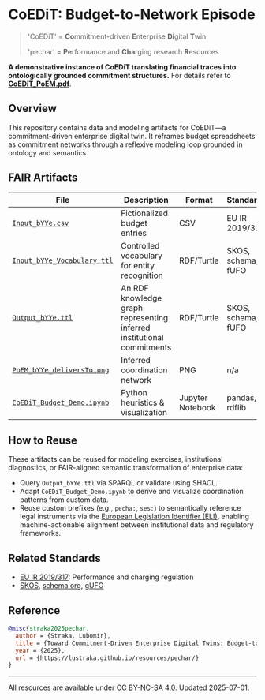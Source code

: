 # CoEDiT: Budget-to-Network Episode

> 'CoEDiT' = **Co**mmitment-driven **E**nterprise **Di**gital **T**win
>
> 'pechar' = **Pe**rformance and **Cha**rging research **R**esources

**A demonstrative instance of CoEDiT translating financial traces into ontologically grounded commitment structures.** For details refer to [**CoEDiT_PoEM.pdf**](CoEDiT_PoEM.pdf).

## Overview
This repository contains data and modeling artifacts for CoEDiT—a commitment-driven enterprise digital twin. It reframes budget spreadsheets as commitment networks through a reflexive modeling loop grounded in ontology and semantics.

## FAIR Artifacts
| File | Description | Format | Standards |
|------|-------------|--------|-----------|
| [`Input_bYYe.csv`](Input_bYYe.csv) | Fictionalized budget entries | CSV | EU IR 2019/317 |
| [`Input_bYYe_Vocabulary.ttl`](Input_bYYe_Vocabulary.ttl) | Controlled vocabulary for entity recognition | RDF/Turtle | SKOS, schema, fUFO |
| [`Output_bYYe.ttl`](Output_bYYe.ttl) | An RDF knowledge graph representing inferred institutional commitments | RDF/Turtle | SKOS, schema, fUFO |
| [`PoEM_bYYe_deliversTo.png`](PoEM_bYYe_deliversTo.png) | Inferred coordination network | PNG | n/a |
| [`CoEDiT_Budget_Demo.ipynb`](CoEDiT_Budget_Demo.ipynb) | Python heuristics & visualization | Jupyter Notebook | pandas, rdflib |

## How to Reuse

These artifacts can be reused for modeling exercises, institutional diagnostics, or FAIR-aligned semantic transformation of enterprise data:
- Query `Output_bYYe.ttl` via SPARQL or validate using SHACL.
- Adapt `CoEDiT_Budget_Demo.ipynb` to derive and visualize coordination patterns from custom data.
- Reuse custom prefixes (e.g., `pecha:`, `ses:`) to semantically reference legal instruments via the [European Legislation Identifier (ELI)](https://eur-lex.europa.eu/eli-register/about.html), enabling machine-actionable alignment between institutional data and regulatory frameworks.

## Related Standards

- [EU IR 2019/317](https://eur-lex.europa.eu/legal-content/EN/TXT/?uri=CELEX%3A32019R0317): Performance and charging regulation
- [SKOS](https://www.w3.org/TR/skos-reference/), [schema.org](https://schema.org/), [gUFO](https://purl.org/nemo/gufo)

## Reference

```bibtex
@misc{straka2025pechar,
  author = {Straka, Lubomír},
  title = {Toward Commitment-Driven Enterprise Digital Twins: Budget-to-Network Episode},
  year = {2025},
  url = {https://lustraka.github.io/resources/pechar/}
}
```

----

All resources are available under [CC BY-NC-SA 4.0](https://creativecommons.org/licenses/by-nc-sa/4.0/). Updated 2025-07-01.
